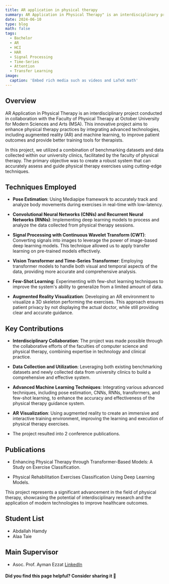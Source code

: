 ```yaml
---
title: AR application in physical therapy
summary: AR Application in Physical Therapy" is an interdisciplinary project conducted in collaboration with the Faculty of Physical Therapy at October University for Modern Sciences and Arts (MSA).
date: 2024-06-10
type: blog
math: false
tags:
  - Bachelor
  - AR
  - HCI
  - HAR
  - Signal Processing
  - Time-Series
  - Attention
  - Transfer Learning
image:
  caption: 'Embed rich media such as videos and LaTeX math'
---
```


<!-- Project Description -->
## Overview
AR Application in Physical Therapy is an interdisciplinary project conducted in collaboration with the Faculty of Physical Therapy at October University for Modern Sciences and Arts (MSA). This innovative project aims to enhance physical therapy practices by integrating advanced technologies, including augmented reality (AR) and machine learning, to improve patient outcomes and provide better training tools for therapists.

In this project, we utilized a combination of benchmarking datasets and data collected within our university clinics, facilitated by the faculty of physical therapy. The primary objective was to create a robust system that can accurately assess and guide physical therapy exercises using cutting-edge techniques.


## Techniques Employed
- **Pose Estimation**: Using Mediapipe framework to accurately track and analyze body movements during exercises in real-time with low-latency.

- **Convolutional Neural Networks (CNNs) and Recurrent Neural Networks (RNNs)**: Implementing deep learning models to process and analyze the data collected from physical therapy sessions.

- **Signal Processing with Continuous Wavelet Transform (CWT)**: Converting signals into images to leverage the power of image-based deep learning models. This technique allowed us to apply transfer learning on pre-trained models effectively.

- **Vision Transformer and Time-Series Transformer**: Employing transformer models to handle both visual and temporal aspects of the data, providing more accurate and comprehensive analysis.

- **Few-Shot Learning**: Experimenting with few-shot learning techniques to improve the system's ability to generalize from a limited amount of data.

- **Augmented Reality Visualization**: Developing an AR environment to visualize a 3D skeleton performing the exercises. This approach ensures patient privacy by not displaying the actual doctor, while still providing clear and accurate guidance.


## Key Contributions
- **Interdisciplinary Collaboration**: The project was made possible through the collaborative efforts of the faculties of computer science and physical therapy, combining expertise in technology and clinical practice.

- **Data Collection and Utilization**: Leveraging both existing benchmarking datasets and newly collected data from university clinics to build a comprehensive and effective system.

- **Advanced Machine Learning Techniques**: Integrating various advanced techniques, including pose estimation, CNNs, RNNs, transformers, and few-shot learning, to enhance the accuracy and effectiveness of the physical therapy guidance system.

- **AR Visualization**: Using augmented reality to create an immersive and interactive training environment, improving the learning and execution of physical therapy exercises.

- The project resulted into 2 conference publications.


## Publications
- Enhancing Physical Therapy through Transformer-Based Models: A Study on Exercise Classification. 

- Physical Rehabilitation Exercises Classification Using Deep Learning Models.

This project represents a significant advancement in the field of physical therapy, showcasing the potential of interdisciplinary research and the application of modern technologies to improve healthcare outcomes.

## Student List
- Abdallah Hamdy
- Alaa Taie

## Main Supervisor
- Asoc. Prof. Ayman Ezzat [LinkedIn](https://www.linkedin.com/in/ayman4/)

#### Did you find this page helpful? Consider sharing it 🙌
